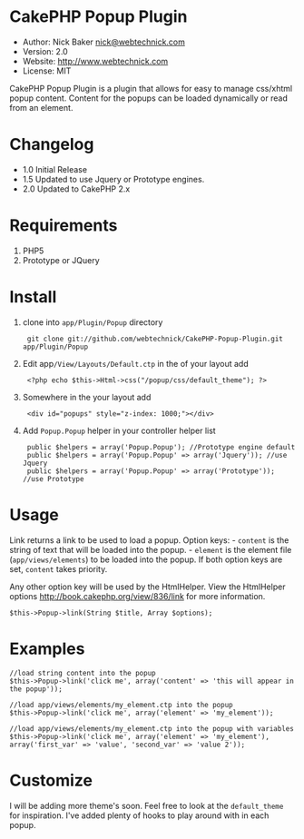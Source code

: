 # CakePHP Popup Plugin
* Author: Nick Baker <nick@webtechnick.com>
* Version: 2.0
* Website: <http://www.webtechnick.com>
* License: MIT

CakePHP Popup Plugin is a plugin that allows for easy to manage css/xhtml popup content.
Content for the popups can be loaded dynamically or read from an element.

# Changelog
* 1.0 Initial Release
* 1.5 Updated to use Jquery or Prototype engines.
* 2.0 Updated to CakePHP 2.x

# Requirements
1. PHP5
2. Prototype or JQuery

# Install
1. clone into `app/Plugin/Popup` directory

		git clone git://github.com/webtechnick/CakePHP-Popup-Plugin.git app/Plugin/Popup
	
2. Edit app`/View/Layouts/Default.ctp` in the <head> of your layout add

		<?php echo $this->Html->css("/popup/css/default_theme"); ?>

3. Somewhere in the your layout add

		<div id="popups" style="z-index: 1000;"></div>

4. Add `Popup.Popup` helper in your controller helper list

		public $helpers = array('Popup.Popup'); //Prototype engine default
		public $helpers = array('Popup.Popup' => array('Jquery')); //use Jquery
		public $helpers = array('Popup.Popup' => array('Prototype')); //use Prototype
   
   
# Usage
Link returns a link to be used to load a popup.
	Option keys:
		-  `content` is the string of text that will be loaded into the popup.
		-  `element` is the element file (`app/views/elements`) to be loaded into the popup.
		If both option keys are set, `content` takes priority.

Any other option key will be used by the HtmlHelper. 
View the HtmlHelper options <http://book.cakephp.org/view/836/link> for more information.

	$this->Popup->link(String $title, Array $options);

# Examples

	//load string content into the popup
	$this->Popup->link('click me', array('content' => 'this will appear in the popup'));
  
	//load app/views/elements/my_element.ctp into the popup
	$this->Popup->link('click me', array('element' => 'my_element'));
	
	//load app/views/elements/my_element.ctp into the popup with variables
	$this->Popup->link('click me', array('element' => 'my_element'), array('first_var' => 'value', 'second_var' => 'value 2'));
  
  
# Customize
I will be adding more theme's soon.  Feel free to look at the `default_theme` for inspiration.
I've added plenty of hooks to play around with in each popup.